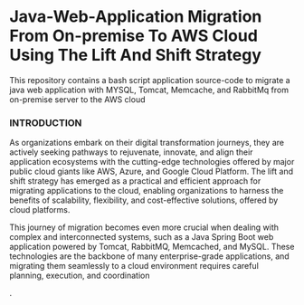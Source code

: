 # Java-Web-Application Migration From On-premise To AWS Cloud Using The Lift And Shift Strategy
This repository contains a bash script application source-code to migrate a java web application with MYSQL, Tomcat, Memcache, and RabbitMq from on-premise server to the AWS cloud

### INTRODUCTION
<p>As organizations embark on their digital transformation journeys, they are actively seeking pathways to rejuvenate, innovate, and align their application ecosystems with the cutting-edge technologies offered by major public cloud giants like AWS, Azure, and Google Cloud Platform. The lift and shift strategy has emerged as a practical and efficient approach for migrating applications to the cloud, enabling organizations to harness the benefits of scalability, flexibility, and cost-effective solutions, offered by cloud platforms.</p>

<p>This journey of migration becomes even more crucial when dealing with complex and interconnected systems, such as a Java Spring Boot web application powered by Tomcat, RabbitMQ, Memcached, and MySQL. These technologies are the backbone of many enterprise-grade applications, and migrating them seamlessly to a cloud environment requires careful planning, execution, and coordination</p>.


